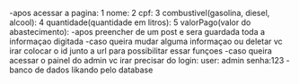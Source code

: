 -apos acessar a pagina:
1 nome:
2 cpf:
3 combustivel(gasolina, diesel, alcool):
4 quantidade(quantidade em litros): 
5 valorPago(valor do abastecimento): 
-apos preencher de um post e sera guardada toda a informaçao digitada 
-caso queira mudar alguma informaçao ou deletar vc irar colocar o id junto a url para possibilitar essar funçoes 
-caso queira acessar o painel do admin vc irar precisar do login:
user: admin
senha:123
-banco de dados likando pelo database

